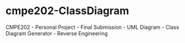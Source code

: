# cmpe202-ClassDiagram
CMPE202 - Personal Project - Final Submission - UML Diagram - Class Diagram Generator - Reverse Engineering
